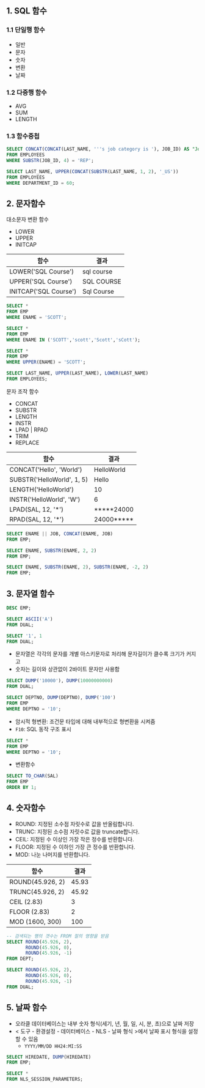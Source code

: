 ## 1. SQL 함수
### 1.1 단일행 함수
* 일반
* 문자
* 숫자
* 변환
* 날짜

### 1.2 다중행 함수
* AVG
* SUM
* LENGTH

### 1.3 함수중첩
```SQL
SELECT CONCAT(CONCAT(LAST_NAME, '''s job category is '), JOB_ID) AS "Job"
FROM EMPLOYEES
WHERE SUBSTR(JOB_ID, 4) = 'REP';

SELECT LAST_NAME, UPPER(CONCAT(SUBSTR(LAST_NAME, 1, 2), '_US'))
FROM EMPLOYEES
WHERE DEPARTMENT_ID = 60;
```

## 2. 문자함수
대소문자 변환 함수
* LOWER
* UPPER
* INITCAP

| 함수 | 결과 |
|---|---|
| LOWER('SQL Course') | sql course |
| UPPER('SQL Course') | SQL COURSE |
| INITCAP('SQL Course')  | Sql Course |

```SQL
SELECT *
FROM EMP
WHERE ENAME = 'SCOTT';

SELECT *
FROM EMP
WHERE ENAME IN ('SCOTT','scott','Scott','sCott');

SELECT *
FROM EMP
WHERE UPPER(ENAME) = 'SCOTT';

SELECT LAST_NAME, UPPER(LAST_NAME), LOWER(LAST_NAME)
FROM EMPLOYEES; 
```

문자 조작 함수
* CONCAT
* SUBSTR
* LENGTH
* INSTR
* LPAD | RPAD
* TRIM
* REPLACE

| 함수 | 결과 |
|---|---|
| CONCAT('Hello', 'World') | HelloWorld |
| SUBSTR('HelloWorld', 1, 5) | Hello |
| LENGTH('HelloWorld') | 10 |
| INSTR('HelloWorld', 'W') | 6 |
| LPAD(SAL, 12, '*') | *****24000 |
| RPAD(SAL, 12, '*') | 24000***** |


```SQL
SELECT ENAME || JOB, CONCAT(ENAME, JOB)
FROM EMP;

SELECT ENAME, SUBSTR(ENAME, 2, 2)
FROM EMP;

SELECT ENAME, SUBSTR(ENAME, 2), SUBSTR(ENAME, -2, 2)
FROM EMP;
```

## 3. 문자열 함수
```SQL
DESC EMP;

SELECT ASCII('A')
FROM DUAL;

SELECT '1', 1
FROM DUAL;
```

* 문자열은 각각의 문자를 개별 아스키문자로 처리해 문자길이가 클수록 크기가 커지고
* 숫자는 길이와 상관없이 2바이트 문자만 사용함

```SQL
SELECT DUMP('10000'), DUMP(10000000000)
FROM DUAL;

SELECT DEPTNO, DUMP(DEPTNO), DUMP('100')
FROM EMP
WHERE DEPTNO = '10';
```

* 암시적 형변환: 조건문 타입에 대해 내부적으로 형변환을 시켜줌
* ```F10```: SQL 동작 구조 표시
```SQL
SELECT *
FROM EMP
WHERE DEPTNO = '10';
```

* 변환함수
```SQL
SELECT TO_CHAR(SAL)
FROM EMP
ORDER BY 1;
```

## 4. 숫자함수
* ROUND: 지정된 소수점 자릿수로 값을 반올림합니다.
* TRUNC: 지정된 소수점 자릿수로 값을 truncate합니다.
* CEIL: 지정된 수 이상인 가장 작은 정수를 반환합니다.
* FLOOR: 지정된 수 이하인 가장 큰 정수를 반환합니다.
* MOD: 나눈 나머지를 반환합니다.

| 함수 | 결과 |
|---|---|
| ROUND(45.926, 2) | 45.93 |
| TRUNC(45.926, 2) | 45.92 |
| CEIL (2.83) | 3 |
| FLOOR (2.83) | 2 |
| MOD (1600, 300) | 100 |

```SQL
-- 검색되는 행의 갯수는 FROM 절의 영향을 받음
SELECT ROUND(45.926, 2),
       ROUND(45.926, 0),
       ROUND(45.926, -1)
FROM DEPT;

SELECT ROUND(45.926, 2),
       ROUND(45.926, 0),
       ROUND(45.926, -1)
FROM DUAL;
```

## 5. 날짜 함수
* 오라클 데이터베이스는 내부 숫자 형식(세기, 년, 월, 일, 시, 분, 초)으로 날짜 저장
* < 도구 - 환경설정 - 데이터베이스 - NLS - 날짜 형식 >에서 날짜 표시 형식을 설정할 수 있음
  - ```YYYY/MM/DD HH24:MI:SS```
  
```SQL
SELECT HIREDATE, DUMP(HIREDATE)
FROM EMP;

SELECT *
FROM NLS_SESSION_PARAMETERS;
```
